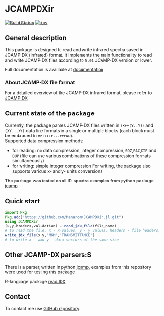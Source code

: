 # JCAMPDXir
[![Build Status](https://github.com/Manarom/JCAMPDXir.jl/actions/workflows/CI.yml/badge.svg?branch=main)](https://github.com/Manarom/JCAMPDXir.jl/actions/workflows/CI.yml?query=branch%3Amain)
[![dev](https://img.shields.io/badge/docs-dev-blue.svg)](https://manarom.github.io/JCAMPDXir.jl)
## General description

This package is designed to read and write infrared spectra saved in JCAMP-DX (infrared) format.
It implements the main functionality to read and write JCAMP-DX files according to `5.01` JCAMP-DX 
version or lower.   

Full  documentation is available at  [documentation](https://manarom.github.io/JCAMPDXir.jl/)

### About JCAMP-DX file format

For a detailed overview of the JCAMP-DX infrared format, please refer to [JCAMP-DX](https://iupac.org/what-we-do/digital-standards/jcamp-dx/)


## Current state of the package

Currently, the package parses JCAMP-DX files written in  `(X++(Y..Y))` and `(XY...XY)` data line formats 
in a single or multiple blocks (each block must be embraced in `##TITLE...##END`).  
Supported data compression methods:
- for reading: no data compression, integer compression, `SQZ`,`PAC`,`DIF` and `DUP` (file can use various combinations of  these compression formats simultaneously)
- for writing: simple integer compression
For writing, the package also supports various x- and y- units conversions

The package was tested on all IR-spectra examples from python package
[jcamp](https://github.com/nzhagen/jcamp.git)


## Quick start

```julia
import Pkg 
Pkg.add("https://github.com/Manarom/JCAMPDXir.jl.git")
using JCAMPDXir
(x,y,headers,validation) = read_jdx_file(file_name) 
# to read the file, x - x-values, y - y values, headers - file headers, validation - jcamp specification checks
write_jdx_file(x,y,"MKM","TRANSMITTANCE") 
# to write x - and y - data vectors of the sama size

```
## Other JCAMP-DX parsers:S

There is a parser, written in python [jcamp](https://github.com/nzhagen/jcamp.git), 
examples from this repository were used for testing this package

R-language package [readJDX](https://github.com/bryanhanson/readJDX.git)

## Contact
To contact me use [GitHub repository](https://github.com/Manarom).
